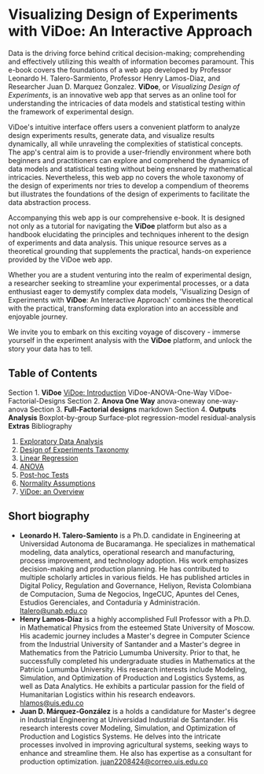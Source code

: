 # Visualizing Design of Experiments with ViDoe: An Interactive Approach

Data is the driving force behind critical decision-making; comprehending and effectively utilizing this wealth of information becomes paramount. This e-book covers the foundations of a web app developed by Professor Leonardo H. Talero-Sarmiento, Professor Henry Lamos-Diaz, and Researcher Juan D. Marquez Gonzalez. **ViDoe**, or *Visualizing Design of Experiments*, is an innovative web app that serves as an online tool for understanding the intricacies of data models and statistical testing within the framework of experimental design.

ViDoe's intuitive interface offers users a convenient platform to analyze design experiments results, generate data, and visualize results dynamically, all while unraveling the complexities of statistical concepts. The app's central aim is to provide a user-friendly environment where both beginners and practitioners can explore and comprehend the dynamics of data models and statistical testing without being ensnared by mathematical intricacies. Nevertheless, this web app no covers the whole taxonomy of the design of experiments nor tries to develop a compendium of theorems but illustrates the foundations of the design of experiments to facilitate the data abstraction process.

Accompanying this web app is our comprehensive e-book. It is designed not only as a tutorial for navigating the **ViDoe** platform but also as a handbook elucidating the principles and techniques inherent to the design of experiments and data analysis. This unique resource serves as a theoretical grounding that supplements the practical, hands-on experience provided by the ViDoe web app.

Whether you are a student venturing into the realm of experimental design, a researcher seeking to streamline your experimental processes, or a data enthusiast eager to demystify complex data models, 'Visualizing Design of Experiments with **ViDoe**: An Interactive Approach' combines the theoretical with the practical, transforming data exploration into an accessible and enjoyable journey.

We invite you to embark on this exciting voyage of discovery - immerse yourself in the experiment analysis with the **ViDoe** platform, and unlock the story your data has to tell.

## Table of Contents

Section 1. **ViDoe**
 [ViDoe: Introduction](#ViDoe-Introduction)
 ViDoe-ANOVA-One-Way
 ViDoe-Factorial-Designs
Section 2. **Anova One Way**
 anova-oneway
 one-way-anova
Section 3. **Full-Factorial designs**
 markdown
Section 4. **Outputs Analysis**
 Boxplot-by-group
 Surface-plot
 regression-model
 residual-analysis
**Extras**
 Bibliography

1. [Exploratory Data Analysis](#eda)
2. [Design of Experiments Taxonomy](#doet)
3. [Linear Regression](#lr)
4. [ANOVA](#anova)
5. [Post-hoc Tests](#pht)
6. [Normality Assumptions](#na)
7. [ViDoe: an Overview](#ViD)

## Short biography
* **Leonardo H. Talero-Samiento** is a Ph.D. candidate in Engineering at Universidad Autonoma de Bucaramanga. He specializes in mathematical modeling, data analytics, operational research and manufacturing, process improvement, and technology adoption. His work emphasizes decision-making and production planning. He has contributed to multiple scholarly articles in various fields. He has published articles in Digital Policy, Regulation and Governance, Heliyon, Revista Colombiana de Computacion, Suma de Negocios, IngeCUC, Apuntes del Cenes, Estudios Gerenciales, and Contaduría y Administración. [ltalero@unab.edu.co](mailto:ltalero@unab.edu.co)
* **Henry Lamos-Díaz** is a highly accomplished Full Professor with a Ph.D. in Mathematical Physics from the esteemed State University of Moscow. His academic journey includes a Master's degree in Computer Science from the Industrial University of Santander and a Master's degree in Mathematics from the Patricio Lumumba University. Prior to that, he successfully completed his undergraduate studies in Mathematics at the Patricio Lumumba University. His research interests include  Modeling, Simulation, and Optimization of Production and Logistics Systems, as well as Data Analytics. He exhibits a particular passion for the field of Humanitarian Logistics within his research endeavors. [hlamos@uis.edu.co](mailto:hlamos@uis.edu.co)
* **Juan D. Márquez-González** is a holds a candidature for Master's degree in Industrial Engineering at Universidad Industrial de Santander.  His research interests cover Modeling, Simulation, and Optimization of Production and Logistics Systems. He delves into the intricate processes involved in improving agricultural systems, seeking ways to enhance and streamline them. He also has expertise as a consultant for production optimization. [juan2208424@correo.uis.edu.co](mailto:juan2208424@correo.uis.edu.co)